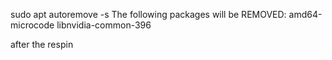 sudo apt autoremove -s
The following packages will be REMOVED:
  amd64-microcode libnvidia-common-396

after the respin
